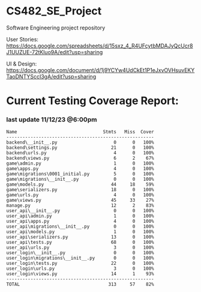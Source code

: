 # CS482_SE_Project
Software Engineering project repository


User Stories:
https://docs.google.com/spreadsheets/d/15sxz_4_R4UFcytbMDAJyQcUcr8J1UUZUE-72tKluo9A/edit?usp=sharing

UI & Design:
https://docs.google.com/document/d/1j9YCYw4UdCkEt1P1eJxvOVHsuvEKYTaoDNTYSccI3gA/edit?usp=sharing


# Current Testing Coverage Report:
### last update 11/12/23 @6:00pm
```PS C:\Users\Sajiv\local_repos\CS482_SE_Project\django_react_starter\backend> coverage report
Name                                Stmts   Miss  Cover
-------------------------------------------------------
backend\__init__.py                     0      0   100%
backend\settings.py                    21      0   100%
backend\urls.py                         4      0   100%
backend\views.py                        6      2    67%
game\admin.py                           1      0   100%
game\apps.py                            4      0   100%
game\migrations\0001_initial.py         5      0   100%
game\migrations\__init__.py             0      0   100%
game\models.py                         44     18    59%
game\serializers.py                    18      0   100%
game\urls.py                            4      0   100%
game\views.py                          45     33    27%
manage.py                              12      2    83%
user_api\__init__.py                    0      0   100%
user_api\admin.py                       1      0   100%
user_api\apps.py                        4      0   100%
user_api\migrations\__init__.py         0      0   100%
user_api\models.py                      1      0   100%
user_api\serializers.py                13      0   100%
user_api\tests.py                      68      0   100%
user_api\urls.py                        3      0   100%
user_login\__init__.py                  0      0   100%
user_login\migrations\__init__.py       0      0   100%
user_login\tests.py                    22      0   100%
user_login\urls.py                      3      0   100%
user_login\views.py                    14      1    93%
-------------------------------------------------------
TOTAL                                 313     57    82%
```
